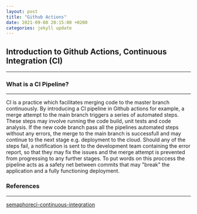 ```yaml
---
layout: post
title: "Github Actions"
date: 2021-09-08 20:15:00 +0200
categories: jekyll update
---
```


## Introduction to Github Actions, Continuous Integration (CI)

---

### What is a CI Pipeline?

---

CI is a practice which facilitates merging code to the master branch continuously. By introducing a CI pipeline in Github actions for example, a merge attempt to the main branch triggers a series of automated steps. These steps may involve running the code build, unit tests and code analysis. If the new code branch pass all the pipelines automated steps without any errors, the merge to the main branch is successfull and may continue to the next stage e.g. deployment to the cloud. Should any of the steps fail, a notification is sent to the development team containing the error report, so that they may fix the issues and the merge attempt is prevented from progressing to any further stages. To put words on this proccess the pipeline acts as a safety net between commits that may "break" the application and a fully functioning deployment.

### References

---

[semaphoreci-continuous-integration](https://semaphoreci.com/continuous-integration)
